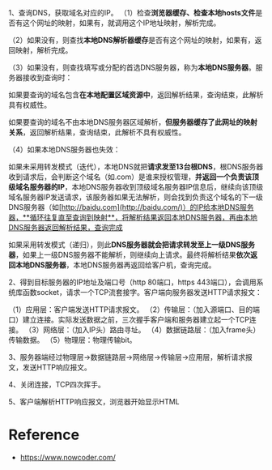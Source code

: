 1、查询DNS，获取域名对应的IP。
（1）检查**浏览器缓存、检查本地hosts文件**是否有这个网址的映射，如果有，就调用这个IP地址映射，解析完成。

（2）如果没有，则查找**本地DNS解析器缓存**是否有这个网址的映射，如果有，返回映射，解析完成。

（3）如果没有，则查找填写或分配的首选DNS服务器，称为**本地DNS服务器**。服务器接收到查询时：

如果要查询的域名包含**在本地配置区域资源中**，返回解析结果，查询结束，此解析具有权威性。

如果要查询的域名不由本地DNS服务器区域解析，**但服务器缓存了此网址的映射关系**，返回解析结果，查询结束，此解析不具有权威性。

（4）如果本地DNS服务器也失效：

如果未采用转发模式（迭代），本地DNS就把**请求发至13台根DNS**，根DNS服务器收到请求后，会判断这个域名（如.com）是谁来授权管理，**并返回一个负责该顶级域名服务器的IP**，本地DNS服务器收到顶级域名服务器IP信息后，继续向该顶级域名服务器IP发送请求，该服务器如果无法解析，则会找到负责这个域名的下一级DNS服务器（如[http://baidu.com](http://baidu.com/)）的IP给本地DNS服务器，**循环往复直至查询到映射**，将解析结果返回本地DNS服务器，再由本地DNS服务器返回解析结果，查询完成

如果采用转发模式（递归），则此**DNS服务器就会把请求转发至上一级DNS服务器**，如果上一级DNS服务器不能解析，则继续向上请求。最终将解析结果**依次返回本地DNS服务器**，本地DNS服务器再返回给客户机，查询完成。

2、得到目标服务器的IP地址及端口号（http 80端口，https 443端口），会调用系统库函数socket，请求一个TCP流套接字。客户端向服务器发送HTTP请求报文：

（1）应用层：客户端发送HTTP请求报文。
（2）传输层：（加入源端口、目的端口）建立连接。实际发送数据之前，三次握手客户端和服务器建立起一个TCP连接。
（3）网络层：（加入IP头）路由寻址。
（4）数据链路层：（加入frame头）传输数据。
（5）物理层：物理传输bit。

3、服务器端经过物理层→数据链路层→网络层→传输层→应用层，解析请求报文，发送HTTP响应报文。

4、关闭连接，TCP四次挥手。

5、客户端解析HTTP响应报文，浏览器开始显示HTML



# Reference

- https://www.nowcoder.com/